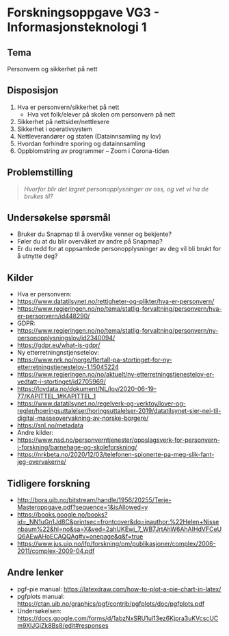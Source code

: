 # Forskningsoppgave VG3 - Informasjonsteknologi 1

## Tema

Personvern og sikkerhet på nett

## Disposisjon

1. Hva er personvern/sikkerhet på nett
   - Hva vet folk/elever på skolen om personvern på nett
2. Sikkerhet på nettsider/nettlesere
3. Sikkerhet i operativsystem
4. Nettleverandører og staten (Datainnsamling ny lov)
5. Hvordan forhindre sporing og datainnsamling
6. Oppblomstring av programmer – Zoom i Corona-tiden

## Problemstilling

> _Hvorfor blir det lagret personopplysninger av oss, og vet vi ha de brukes til?_

## Undersøkelse spørsmål

- Bruker du Snapmap til å overvåke venner og bekjente?
- Føler du at du blir overvåket av andre på Snapmap?
- Er du redd for at oppsamlede personopplysninger av deg vil bli brukt for å utnytte deg?

## Kilder
- Hva er personvern:
- https://www.datatilsynet.no/rettigheter-og-plikter/hva-er-personvern/
- https://www.regjeringen.no/no/tema/statlig-forvaltning/personvern/hva-er-personvern/id448290/
- GDPR:
- https://www.regjeringen.no/no/tema/statlig-forvaltning/personvern/ny-personopplysningslov/id2340094/
- https://gdpr.eu/what-is-gdpr/
- Ny etterretningnstjensetelov:
- https://www.nrk.no/norge/flertall-pa-stortinget-for-ny-etterretningstjenestelov-1.15045224
- https://www.regjeringen.no/no/aktuelt/ny-etterretningstjenestelov-er-vedtatt-i-stortinget/id2705969/
- https://lovdata.no/dokument/NL/lov/2020-06-19-77/KAPITTEL_1#KAPITTEL_1
- https://www.datatilsynet.no/regelverk-og-verktoy/lover-og-regler/hoeringsuttalelser/horingsuttalelser-2019/datatilsynet-sier-nei-til-digital-masseovervakning-av-norske-borgere/
- https://snl.no/metadata
- Andre kilder:
- https://www.nsd.no/personverntjenester/oppslagsverk-for-personvern-i-forskning/barnehage-og-skoleforskning/
- https://nrkbeta.no/2020/12/03/telefonen-spionerte-pa-meg-slik-fant-jeg-overvakerne/

## Tidligere forskning

- http://bora.uib.no/bitstream/handle/1956/20255/Terje-Masteroppgave.pdf?sequence=1&isAllowed=y
- https://books.google.no/books?id=_NN1uGn1Jd8C&printsec=frontcover&dq=inauthor:%22Helen+Nissenbaum%22&hl=no&sa=X&ved=2ahUKEwj_7_WB7JrtAhW6AhAIHdVFCeUQ6AEwAHoECAQQAg#v=onepage&q&f=true
- https://www.jus.uio.no/ifp/forskning/om/publikasjoner/complex/2006-2011/complex-2009-04.pdf

## Andre lenker

- pgf-pie manual: https://latexdraw.com/how-to-plot-a-pie-chart-in-latex/
- pgfplots manual: https://ctan.uib.no/graphics/pgf/contrib/pgfplots/doc/pgfplots.pdf
- Undersøkelsen: https://docs.google.com/forms/d/1abzNxSRU1ul13ez6Kjpra3uKVcscUCm9XlJGjZk8Bs8/edit#responses
